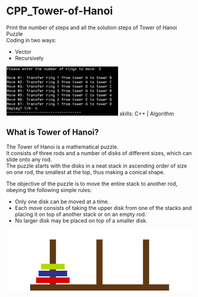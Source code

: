 # CPP_Tower-of-Hanoi

Print the number of steps and all the solution steps of Tower of Hanoi Puzzle</br>
Coding in two ways:
<ul>
	<li>Vector</li>
	<li>Recursively</li>
</ul>

<img src='cpp_tower-hanoi-img.png' width='300'>
skills: C++ | Algorithm

## What is Tower of Hanoi?

The Tower of Hanoi is a mathematical puzzle.</br>
It consists of three rods and a number of disks of different sizes, which can slide onto any rod.</br>
The puzzle starts with the disks in a neat stack in ascending order of size on one rod, the smallest at the top, thus making a conical shape.

The objective of the puzzle is to move the entire stack to another rod, obeying the following simple rules:
<ul>
	<li>Only one disk can be moved at a time.</li>
	<li>Each move consists of taking the upper disk from one of the stacks and placing it on top of another stack or on an empty rod.</li>
	<li>No larger disk may be placed on top of a smaller disk.</li>
</ul>
<img src='cpp_tower-hanoi-gif.gif' width='500'>
